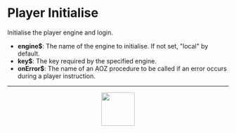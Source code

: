 # Player Initialise
Initialise the player engine and login.
- **engine&dollar;**: The name of the engine to initialise. If not set, "local" by default.
- **key&dollar;**: The key required by the specified engine.
- **onError&dollar;**: The name of an AOZ procedure to be called if an error occurs during a player instruction.
---
<p align="center"><img valign="middle" width="76px" src="https://drive.google.com/uc?export=view&id=1c2KO0LJpvMS9X9CAGV6dOfciR7OWhdKA" /></p>